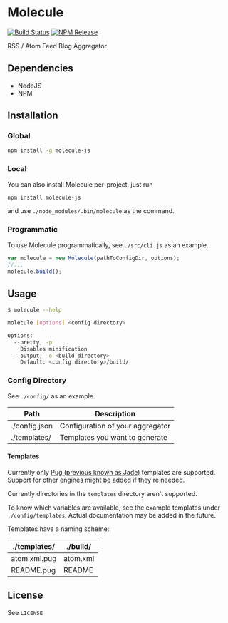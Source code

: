 # Molecule

[![Build Status](https://img.shields.io/travis/jahed/molecule-js.svg)](https://travis-ci.org/jahed/molecule-js)
[![NPM Release](https://img.shields.io/npm/dt/molecule-js.svg)](https://www.npmjs.com/package/molecule-js)

RSS / Atom Feed Blog Aggregator

## Dependencies

- NodeJS
- NPM

## Installation

### Global

```sh
npm install -g molecule-js
```

### Local

You can also install Molecule per-project, just run

```sh
npm install molecule-js
```

and use `./node_modules/.bin/molecule` as the command.

### Programmatic

To use Molecule programmatically, see `./src/cli.js` as an example.

```js
var molecule = new Molecule(pathToConfigDir, options);
//...
molecule.build();
```

## Usage

```sh
$ molecule --help

molecule [options] <config directory>

Options:
  --pretty, -p
    Disables minification
  --output, -o <build directory>
    Default: <config directory>/build/
```

### Config Directory

See `./config/` as an example.

Path          | Description
------------- | -------------
./config.json | Configuration of your aggregator
./templates/  | Templates you want to generate

#### Templates

Currently only [Pug (previous known as Jade)](http://jade-lang.com/) templates are supported.
Support for other engines might be added if they're needed.

Currently directories in the `templates` directory aren't supported.

To know which variables are available, see the example templates under
`./config/templates`. Actual documentation may be added in the future.

Templates have a naming scheme:

./templates/  | ./build/
------------- | -------------
atom.xml.pug  | atom.xml
README.pug    | README

## License

See `LICENSE`
